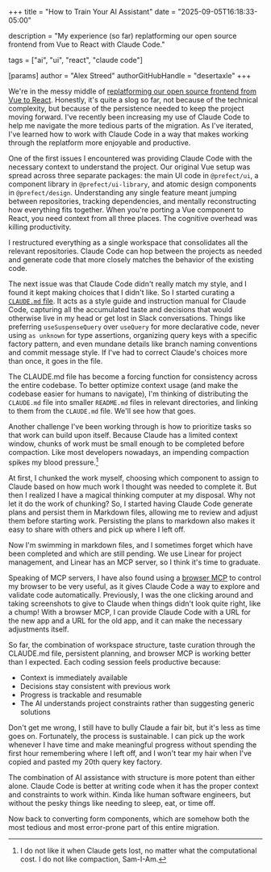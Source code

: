 +++
title = "How to Train Your AI Assistant"
date = "2025-09-05T16:18:33-05:00"

description = "My experience (so far) replatforming our open source frontend from Vue to React with Claude Code."

tags = ["ai", "ui", "react", "claude code"]

[params]
    author = "Alex Streed"
    authorGitHubHandle = "desertaxle"
+++

We're in the messy middle of [replatforming our open source frontend from Vue to React](https://github.com/PrefectHQ/prefect/issues/15512). Honestly, it's quite a slog so far, not because of the technical complexity, but because of the persistence needed to keep the project moving forward. I've recently been increasing my use of Claude Code to help me navigate the more tedious parts of the migration. As I've iterated, I've learned how to work with Claude Code in a way that makes working through the replatform more enjoyable and productive.

One of the first issues I encountered was providing Claude Code with the necessary context to understand the project. Our original Vue setup was spread across three separate packages: the main UI code in `@prefect/ui`, a component library in `@prefect/ui-library`, and atomic design components in `@prefect/design`. Understanding any single feature meant jumping between repositories, tracking dependencies, and mentally reconstructing how everything fits together. When you're porting a Vue component to React, you need context from all three places. The cognitive overhead was killing productivity.

I restructured everything as a single workspace that consolidates all the relevant repositories. Claude Code can hop between the projects as needed and generate code that more closely matches the behavior of the existing code.

The next issue was that Claude Code didn't really match my style, and I found it kept making choices that I didn't like. So I started curating a [`CLAUDE.md` file](https://www.anthropic.com/engineering/claude-code-best-practices). It acts as a style guide and instruction manual for Claude Code, capturing all the accumulated taste and decisions that would otherwise live in my head or get lost in Slack conversations. Things like preferring `useSuspenseQuery` over `useQuery` for more declarative code, never using `as unknown` for type assertions, organizing query keys with a specific factory pattern, and even mundane details like branch naming conventions and commit message style. If I've had to correct Claude's choices more than once, it goes in the file.

The CLAUDE.md file has become a forcing function for consistency across the entire codebase. To better optimize context usage (and make the codebase easier for humans to navigate), I'm thinking of distributing the `CLAUDE.md` file into smaller `README.md` files in relevant directories, and linking to them from the `CLAUDE.md` file. We'll see how that goes.

Another challenge I've been working through is how to prioritize tasks so that work can build upon itself. Because Claude has a limited context window, chunks of work must be small enough to be completed before compaction. Like most developers nowadays, an impending compaction spikes my blood pressure.[^1]

At first, I chunked the work myself, choosing which component to assign to Claude based on how much work I thought was needed to complete it. But then I realized I have a magical thinking computer at my disposal. Why not let it do the work of chunking? So, I started having Claude Code generate plans and persist them in Markdown files, allowing me to review and adjust them before starting work. Persisting the plans to markdown also makes it easy to share with others and pick up where I left off.

Now I'm swimming in markdown files, and I sometimes forget which have been completed and which are still pending. We use Linear for project management, and Linear has an MCP server, so I think it's time to graduate.

Speaking of MCP servers, I have also found using a [browser MCP](https://browsermcp.io/) to control my browser to be very useful, as it gives Claude Code a way to explore and validate code automatically. Previously, I was the one clicking around and taking screenshots to give to Claude when things didn't look quite right, like a chump! With a browser MCP, I can provide Claude Code with a URL for the new app and a URL for the old app, and it can make the necessary adjustments itself.

So far, the combination of workspace structure, taste curation through the CLAUDE.md file, persistent planning, and browser MCP is working better than I expected. Each coding session feels productive because:
- Context is immediately available
- Decisions stay consistent with previous work  
- Progress is trackable and resumable
- The AI understands project constraints rather than suggesting generic solutions

Don't get me wrong, I still have to bully Claude a fair bit, but it's less as time goes on. Fortunately, the process is sustainable. I can pick up the work whenever I have time and make meaningful progress without spending the first hour remembering where I left off, and I won't tear my hair when I've copied and pasted my 20th query key factory.

The combination of AI assistance with structure is more potent than either alone. Claude Code is better at writing code when it has the proper context and constraints to work within. Kinda like human software engineers, but without the pesky things like needing to sleep, eat, or time off.

Now back to converting form components, which are somehow both the most tedious and most error-prone part of this entire migration.

[^1]: I do not like it when Claude gets lost, no matter what the computational cost. I do not like compaction, Sam-I-Am.
